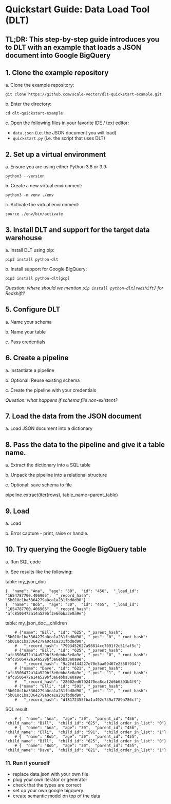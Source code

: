 # Quickstart Guide: Data Load Tool (DLT)

## **TL;DR: This step-by-step guide introduces you to DLT with an example that loads a JSON document into Google BigQuery**

## 1. Clone the example repository

a. Clone the example repository:
```
git clone https://github.com/scale-vector/dlt-quickstart-example.git
```

b. Enter the directory:
```
cd dlt-quickstart-example
```

c. Open the following files in your favorite IDE / text editor:
- `data.json` (i.e. the JSON document you will load)
- `quickstart.py` (i.e. the script that uses DLT)

## 2. Set up a virtual environment

a. Ensure you are using either Python 3.8 or 3.9:
```
python3 --version
```

b. Create a new virtual environment:
```
python3 -m venv ./env
```

c. Activate the virtual environment:
```
source ./env/bin/activate
```

## 3. Install DLT and support for the target data warehouse

a. Install DLT using pip:
```
pip3 install python-dlt
```

b. Install support for Google BigQuery:
```
pip3 install python-dlt[gcp]
```

*Question: where should we mention ```pip install python-dlt[redshift]``` for Redshift?*

## 5. Configure DLT

a. Name your schema

b. Name your table

c. Pass credentials

## 6. Create a pipeline

a. Instantiate a pipeline

b. Optional: Reuse existing schema

c. Create the pipeline with your credentials

*Question: what happens if schema file non-existent?*

## 7. Load the data from the JSON document

a. Load JSON document into a dictionary

## 8. Pass the data to the pipeline and give it a table name.

a. Extract the dictionary into a SQL table

b. Unpack the pipeline into a relational structure

c. Optional: save schema to file

pipeline.extract(iter(rows), table_name=parent_table)

## 9. Load

a. Load

b. Error capture - print, raise or handle.


## 10. Try querying the Google BigQuery table

a. Run SQL code

b. See results like the following:

table: my_json_doc
```
{  "name": "Ana",  "age": "30",  "id": "456",  "_load_id": "1654787700.406905",  "_record_hash": "5b018c1ba3364279a0ca1a231fbd8d90"}
{  "name": "Bob",  "age": "30",  "id": "455",  "_load_id": "1654787700.406905",  "_record_hash": "afc8506472a14a529bf3e6ebba3e0a9e"}
```

table: my_json_doc__children
```
    # {"name": "Bill", "id": "625", "_parent_hash": "5b018c1ba3364279a0ca1a231fbd8d90", "_pos": "0", "_root_hash": "5b018c1ba3364279a0ca1a231fbd8d90",
    #   "_record_hash": "7993452627a98814cc7091f2c51faf5c"}
    # {"name": "Bill", "id": "625", "_parent_hash": "afc8506472a14a529bf3e6ebba3e0a9e", "_pos": "0", "_root_hash": "afc8506472a14a529bf3e6ebba3e0a9e",
    #   "_record_hash": "9a2fd144227e70e3aa09467e2358f934"}
    # {"name": "Dave", "id": "621", "_parent_hash": "afc8506472a14a529bf3e6ebba3e0a9e", "_pos": "1", "_root_hash": "afc8506472a14a529bf3e6ebba3e0a9e",
    #   "_record_hash": "28002ed6792470ea8caf2d6b6393b4f9"}
    # {"name": "Elli", "id": "591", "_parent_hash": "5b018c1ba3364279a0ca1a231fbd8d90", "_pos": "1", "_root_hash": "5b018c1ba3364279a0ca1a231fbd8d90",
    #   "_record_hash": "d18172353fba1a492c739a7789a786cf"}
```

SQL result:
```
    # {  "name": "Ana",  "age": "30",  "parent_id": "456",  "child_name": "Bill",  "child_id": "625",  "child_order_in_list": "0"}
    # {  "name": "Ana",  "age": "30",  "parent_id": "456",  "child_name": "Elli",  "child_id": "591",  "child_order_in_list": "1"}
    # {  "name": "Bob",  "age": "30",  "parent_id": "455",  "child_name": "Bill",  "child_id": "625",  "child_order_in_list": "0"}
    # {  "name": "Bob",  "age": "30",  "parent_id": "455",  "child_name": "Dave",  "child_id": "621",  "child_order_in_list": "1"}
```

### 11. Run it yourself
- replace data.json with your own file
- plug your own iterator or generator
- check that the types are correct
- set up your own google bigquery
- create semantic model on top of the data